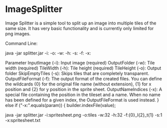 ImageSplitter
=============

Image Splitter is a simple tool to split up an image into multiple tiles of the same size. It has very basic functionality and is currently only limited for png images.

Command Line:

java -jar splitter.jar -i:<InputImage> -o:<OutputFolder> -w:<TileWidth> -h:<TileHeight> -s:<SkipEmptyFiles> -f:<OutputFileFormat> -x:<OutputNameIndices>

Parameter
InputImage (-i): Input image (required)
OutputFolder (-w): Tile width (required)
TileWidth (-h): Tile height (required)
TileHeight (-o): Output folder
SkipEmptyTiles (-s): Skips tiles that are completely transparent.
OutputFileFormat (-f): The output format of the created files. You can define the wildcards {0} for the original file name (without extension), {1} for x position and {2} for y position in the sprite sheet.
OutputNameIndices (-x): A special file containing the position in the tileset and a name. When no name has been defined for a given index, the OutputFileFormat is used instead.
            } else if ("-x:".equals(param)) {
               builder.indexFile(value);



java -jar splitter.jar -i:spritesheet.png -o:tiles -w:32 -h:32 -f:{0}_l{2}_t{1} -s:1 -x:spritesheet.txt

 



